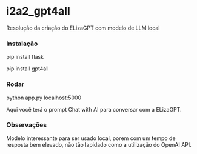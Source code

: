 # i2a2_gpt4all
Resolução da criação do ELizaGPT com modelo de LLM local

### Instalação
pip install flask

pip install gpt4all

### Rodar
python app.py
localhost:5000

Aqui você terá o prompt Chat with AI para conversar com a ELizaGPT.

### Observações
Modelo interessante para ser usado local, porem com um tempo de resposta bem elevado, não tão lapidado como a utilização do OpenAI API.
